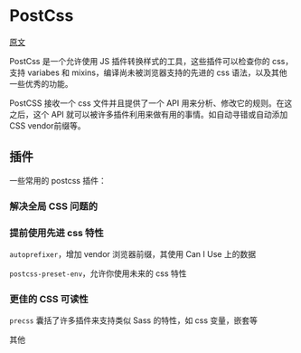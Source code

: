 # PostCss

[原文](https://github.com/postcss/postcss/blob/master/README-cn.md)

PostCss 是一个允许使用 JS 插件转换样式的工具，这些插件可以检查你的 css，支持 variabes 和 mixins，编译尚未被浏览器支持的先进的 css 语法，以及其他一些优秀的功能。

PostCSS 接收一个 css 文件并且提供了一个 API 用来分析、修改它的规则。在这之后，这个 API 就可以被许多插件利用来做有用的事情。如自动寻错或自动添加CSS vendor前缀等。

## 插件

一些常用的 postcss 插件：

### 解决全局 CSS 问题的

### 提前使用先进 css 特性

`autoprefixer`，增加 vendor 浏览器前缀，其使用 Can I Use 上的数据

`postcss-preset-env`，允许你使用未来的 css 特性

###  更佳的 CSS 可读性
`precss` 囊括了许多插件来支持类似 Sass 的特性，如 css 变量，嵌套等

其他